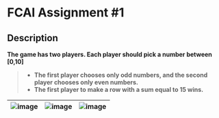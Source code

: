 # FCAI Assignment #1  <br />

## Description  <br />
**The game has two players. Each player should pick a number between [0,10] <br />**
> * **The first player chooses only odd numbers, and the second player chooses only even numbers. <br />**
> *  **The first player to make a row with a sum equal to 15 wins. <br />**




|![image](https://user-images.githubusercontent.com/90706154/164319027-bebfa60b-e9b6-4463-91b5-1f15efab5591.png) |![image](https://user-images.githubusercontent.com/90706154/164319289-a4ed671f-0400-40c2-850a-ccdfc692d682.png)| ![image](https://user-images.githubusercontent.com/90706154/164319420-125f9f7b-450d-4fcb-9904-f2e1c7603471.png)|
|-----------------|-----------------|-----------------|
